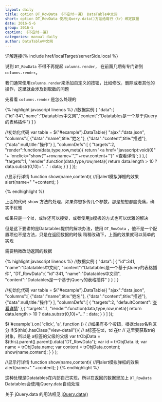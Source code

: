 ```yaml
---
layout: daily
title: option DT_RowData 《不定时一讲》 DataTable中文网
short: option DT_RowData 使用jQuery.data()方法给每行（tr）绑定数据
date: 2016-5-6
group: 2016-5
caption: 《不定时一讲》
categories: manual daily
author: DataTable中文网
---
```

详解连接{% include href/localTarget/serverSide.local %}

说到 `DT_RowData` 不得不再提起 `columns.render`， 在前面几期有专门讲到 `columns.render`。

我们通常使用`columns.render`来添加自定义的按钮，比如修改，删除或者其他的操作，这里就会涉及到取数的问题

先看看 `columns.render` 是怎么处理的

{% highlight javascript linenos %}
//数据实例
{
    "data":[
        {"id":341,"name":"Datatables中文网","content":"Datatables是一个基于jQuery的表格插件"}
    ]
}

//初始化代码
var table = $("#example").DataTable({
    "ajax":"data.json",
    "columns":[
        {"data":"name",title:"姓名"},
        {"data":"content",title:"描述"},
        {"data":null,title:"操作"}
    ],
    "columnDefs":[
        {
            "targets":2,
            "render":function(data,type,row,meta){
                return '<a href="javascript:void(0)" '+
                    'onclick="show("'+row.name+'","'+row.content+'")" >查看详情</a>';
            }
        },{
            "targets":1,
            "render":function(data,type,row,meta){
                return data.length > 10 ? data.substr(0,10)+"..." : data;
            }
        }
    ]
});

//显示行详情
function show(name,content){
    //用alert模拟弹框的效果
    alert(name+" "+content);
}

{% endhighlight %}

上面的代码 show 方法的处理，如果你想多传几个参数，那是想想都脑壳痛，确实不优雅

如果只是一个id，或许还可以接受，或者使用js模板的方式也可以优雅的解决

但是这下要讲的是Datatables提供的解决办法，使用 `DT_RowData`  ，他不是一个配置项也不是方法，只是在返回数据的时候
稍稍改动下，上面的效果就可以简单的实现

需要稍微改动返回的数据

{% highlight javascript linenos %}
//数据实例
{
    "data":[
        {
            "id":341,
            "name":"Datatables中文网",
            "content":"Datatables是一个基于jQuery的表格插件",
            "DT_RowData":{
                "id":341,
                "name":"Datatables中文网",
                "content":"Datatables是一个基于jQuery的表格插件"
            }
        }
    ]
}


//初始化代码
var table = $("#example").DataTable({
    "ajax":"data.json",
    "columns":[
        {"data":"name",title:"姓名"},
        {"data":"content",title:"描述"},
        {"data":null,title:"操作"}
    ],
    "columnDefs":[
        {
            "targets":2,
            "defaultContent":'<a href="javascript:void(0)" class="view-detail">查看详情</a>'
        },{
            "targets":1,
            "render":function(data,type,row,meta){
                return data.length > 10 ? data.substr(0,10)+"..." : data;
            }
        }
    ]
});

$('#example').on( 'click', 'a', function () {
    //如果有多个按钮，根据class名称区分
    if($(this).hasClass("view-detail")){
        // a标签在td，td 在tr
        // 这里要获取tr的对象，所以是 a标签的父级的父级
        var trObjData = $(this).parent().parent().data("DT_RowData");
        var id = trObjData.id;
        var name = trObjData.name;
        var content = trObjData.content;
        show(name,content);
    }
} );

//显示行详情
function show(name,content){
    //用alert模拟弹框的效果
    alert(name+" "+content);
}
{% endhighlight %}

这种处理是Datatables在内部自己实现，所以在返回的数据里加上 `DT_RowData` Datatables会使用jQuery.data自动处理

关于 jQuery.data 的用法相见
[jQuery.data()](http://www.w3school.com.cn/jquery/data_jquery_data.asp)